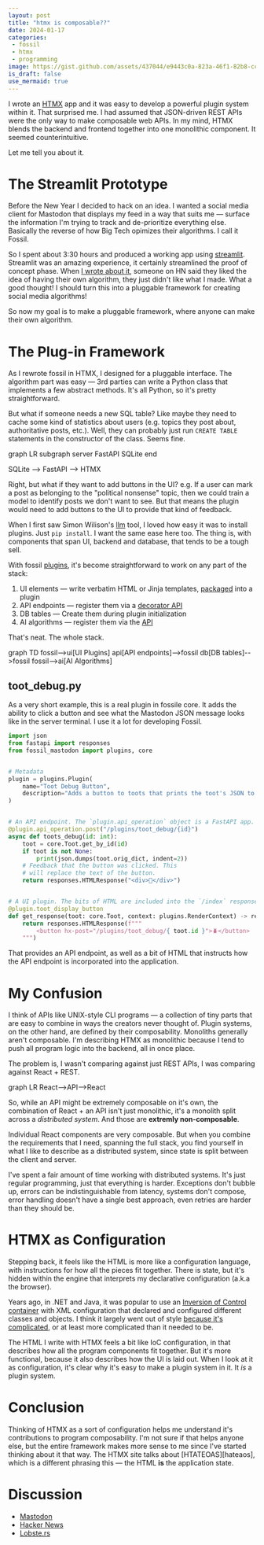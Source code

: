 ```yaml
---
layout: post
title: "htmx is composable??"
date: 2024-01-17
categories:
 - fossil
 - htmx
 - programming
image: https://gist.github.com/assets/437044/e9443c0a-823a-46f1-82b8-ccb8a13d7111
is_draft: false
use_mermaid: true
---
```


I wrote an [HTMX][hx] app and it was easy to develop a powerful plugin system within it. That surprised
me. I had assumed that JSON-driven REST APIs were the only way to make composable web APIs. In my mind, HTMX blends the 
backend and frontend together into one monolithic component. It seemed counterintuitive. 

Let me tell you about it.


# The Streamlit Prototype

Before the New Year I decided to hack on an idea. I wanted a social media client for Mastodon that
displays my feed in a way that suits me — surface the information I'm trying to track and de-prioritize
everything else. Basically the reverse of how Big Tech opimizes their algorithms. I call it Fossil.

So I spent about 3:30 hours and produced a working app using [streamlit][sl]. Streamlit was an
amazing experience, it certainly streamlined the proof of concept phase. When [I wrote about it][first],
someone on HN said they liked the idea of having their own algorithm, they just didn't like what I made.
What a good thought! I should turn this into a pluggable framework for creating social media
algorithms!

So now my goal is to make a pluggable framework, where anyone can make their own algorithm.


# The Plug-in Framework

As I rewrote fossil in HTMX, I designed for a pluggable interface. The algorithm part
was easy — 3rd parties can write a Python class that implements a few abstract methods. It's all
Python, so it's pretty straightforward.

But what if someone needs a new SQL table? Like maybe they need to cache some kind of statistics
about users (e.g. topics they post about, authoritative posts, etc.). Well, they can probably just 
run `CREATE TABLE` statements in the constructor of the class. Seems fine.

<div class="mermaid">
graph LR
  subgraph server
    FastAPI
    SQLite
  end

  SQLite --> FastAPI --> HTMX
</div>

Right, but what if they want to add buttons in the UI? e.g. If a user can mark a post as belonging
to the "political nonsense" topic, then we could train a model to identify posts we don't want to see.
But that means the plugin would need to add buttons to the UI to provide that kind of feedback.

When I first saw Simon Wilison's [llm][llm] tool, I loved how easy it was to install plugins. Just
`pip install`. I want the same ease here too. The thing is, with components that span UI, backend and
database, that tends to be a tough sell. 

With fossil [plugins][v0.2], it's become straightforward to work on any part of the stack:

1. UI elements — write verbatim HTML or Jinja templates, [packaged][pyproject.toml] into a plugin
2. API endpoints — register them via a [decorator API][toot_debug.py]
3. DB tables — Create them during plugin initialization
4. AI algorithms — register them via the [API][topic_cluster.py]

That's neat. The whole stack.

<div class="mermaid">
graph TD
  fossil-->ui[UI Plugins]
  api[API endpoints]-->fossil
  db[DB tables]-->fossil
  fossil-->ai[AI Algorithms]
</div>


## toot_debug.py

As a very short example, this is a real plugin in fossile core. It adds the ability to click a button
and see what the Mastodon JSON message looks like in the server terminal. I use it a lot for developing
Fossil.

```python
import json
from fastapi import responses
from fossil_mastodon import plugins, core


# Metadata
plugin = plugins.Plugin(
    name="Toot Debug Button",
    description="Adds a button to toots that prints the toot's JSON to the server's console.",
)


# An API endpoint. The `plugin.api_operation` object is a FastAPI app.
@plugin.api_operation.post("/plugins/toot_debug/{id}")
async def toots_debug(id: int):
    toot = core.Toot.get_by_id(id)
    if toot is not None:
        print(json.dumps(toot.orig_dict, indent=2))
    # Feedback that the button was clicked. This 
    # will replace the text of the button.
    return responses.HTMLResponse("<div>💯</div>")


# A UI plugin. The bits of HTML are included into the `/index` response.
@plugin.toot_display_button
def get_response(toot: core.Toot, context: plugins.RenderContext) -> responses.Response:
    return responses.HTMLResponse(f"""
        <button hx-post="/plugins/toot_debug/{ toot.id }">🪲</button>
    """)
```

That provides an API endpoint, as well as a bit of HTML that instructs how the API endpoint is incorporated
into the application.


# My Confusion

I think of APIs like UNIX-style CLI programs — a collection of tiny parts that are easy to combine
in ways the creators never thought of. Plugin systems, on the other hand, are defined by their composability.
Monoliths generally aren't composable. I'm describing HTMX as monolithic because I tend to push all 
program logic into the backend, all in once place.

The problem is, I wasn't comparing against just REST APIs, I was comparing against React + REST.

<div class="mermaid">
graph LR
  React-->API-->React
</div>

So, while an API might be extremely composable on it's own, the combination of React + an API isn't
just monolithic, it's a monolith split across a _distributed system_. And those are **extremly 
non-composable**.

Individual React components are very composable. But 
when you combine the requirements that I need, spanning the full stack, you find yourself in what
I like to describe as a distributed system, since state is split between the client and server.

I've spent a fair amount of time working with distributed systems. It's just regular programming,
just that everything is harder. Exceptions don't bubble up, errors can be indistinguishable from
latency, systems don't compose, error handling doesn't have a single best approach, even retries
are harder than they should be.


# HTMX as Configuration
Stepping back, it feels like the HTML is more like a configuration language, with instructions
for how all the pieces fit together. There is state, but it's hidden within the engine that interprets
my declarative configuration (a.k.a the browser). 

Years ago, in .NET and Java, it was popular to use an [Inversion of Control container][ioc] with
XML configuration that declared and configured different classes and objects. I think it largely
went out of style [because it's complicated][so], or at least more complicated than it needed to
be.

The HTML I write with HTMX feels a bit like IoC configuration, in that describes how all the 
program components fit together. But it's more functional, because it also describes how the UI
is laid out. When I look at it as configuration, it's clear why it's easy to make a plugin system 
in it. It _is_ a plugin system.


# Conclusion
Thinking of HTMX as a sort of configuration helps me understand it's contributions to program
composability. I'm not sure if that helps anyone else, but the entire framework makes more sense
to me since I've started thinking about it that way. The HTMX site talks about [HTATEOAS][hateaos],
which is a different phrasing this — the HTML **is** the application state. 


# Discussion
* [Mastodon](https://timkellogg.me/blog/2024/01/17/htmx)
* [Hacker News](https://news.ycombinator.com/item?id=39026565)
* [Lobste.rs](https://lobste.rs/s/xnzvea/htmx_is_composable)



 [hx]: https://htmx.org/
 [sl]: https://streamlit.io/
 [first]: https://timkellogg.me/blog/2023/12/19/fossil
 [api]: https://fastapi.tiangolo.com/
 [sklearn]: https://scikit-learn.org/stable/modules/clustering.html
 [llm]: https://llm.datasette.io/en/stable/
 [ioc]: https://docs.spring.io/spring-framework/docs/4.2.x/spring-framework-reference/html/xsd-configuration.html
 [so]: https://stackoverflow.com/q/871405/503826
 [toot_debug.py]: https://github.com/tkellogg/fossil/blob/main/fossil_mastodon/plugin_impl/toot_debug.py
 [v0.2]: https://timkellogg.me/blog/2024/01/12/fossil-0.2
 [topic_cluster.py]: https://github.com/tkellogg/fossil/blob/main/fossil_mastodon/plugin_impl/topic_cluster.py
 [pyproject.toml]: https://github.com/tkellogg/fossil/blob/main/pyproject.toml#L26
 [hateoas]: https://htmx.org/essays/hateoas/

